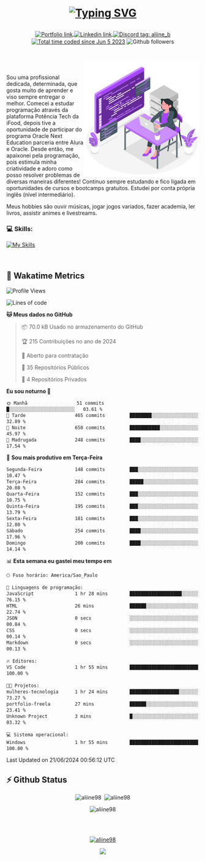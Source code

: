 # <p align = "center"><a href="https://git.io/typing-svg"><img src="https://readme-typing-svg.demolab.com?font=Nova+Mono&size=28&duration=4000&pause=1000&color=980DE6&vCenter=true&random=false&width=480&lines=%E2%9C%A8Ol%C3%A1%2C+sou+Aline+Bevilacqua;%E2%9C%A8Desenvolvedora+Web+Frontend!" alt="Typing SVG" /></a></p>

<p align = "center">
    <a href="https://aliine98.github.io" target="_blank">
        <img alt="Portfolio link" align="center" src = "https://img.shields.io/badge/portfolio-8A2BE2?style=for-the-badge">
    </a>
    <a href="https://www.linkedin.com/in/aline-bevilacqua/" target="_blank">
        <img alt="Linkedin link" align="center" src = "https://img.shields.io/badge/LinkedIn-0077B5?style=for-the-badge&logo=linkedin&logoColor=white">
    </a>
    <a href="https://discord.com/" target="_blank">
        <img alt="Discord tag: aliine_b" align="center" src="https://img.shields.io/badge/-aliine__b-5865f2?style=flat-square&logo=Discord&logoColor=FFF" height="28">
    </a>
    <a href="https://wakatime.com/@aliine"><img src="https://wakatime.com/badge/user/d705bdc6-1244-4026-9380-8de8c1599f8d.svg?style=for-the-badge" alt="Total time coded since Jun 5 2023" align="center"/></a>
    <img alt="Github followers" align="center" src="https://img.shields.io/github/followers/Aliine98?style=for-the-badge&color=bf0f47&logo=github&logoColor=white">
</p><br>

<a href="https://storyset.com/"><img src="./assets/coding-amico.svg" width="300" align="right"></a>

<div align="left">
<br>

Sou uma profissional dedicada, determinada, que gosta muito de aprender e viso sempre entregar o melhor. Comecei a estudar programação através da plataforma Potência Tech da iFood, depois tive a oportunidade de participar do programa Oracle Next Education parceria entre Alura e Oracle. Desde então, me apaixonei pela programação, pois estimula minha criatividade e adoro como posso resolver problemas de diversas maneiras diferentes! Continuo sempre estudando e fico ligada em oportunidades de cursos e bootcamps gratuitos.
Estudei por conta própria inglês (nível intermediário).

Meus hobbies são ouvir músicas, jogar jogos variados, fazer academia, ler livros, assistir animes e livestreams.

### 💻 Skills:
[![My Skills](https://skillicons.dev/icons?i=html,css,js,bootstrap,tailwind,ts,mysql,angular,react,java)](https://skillicons.dev)
</div>
<br>

## 🚀 Wakatime Metrics

<!--START_SECTION:waka-->
![Profile Views](http://img.shields.io/badge/Visualizac%C3%B5es%20do%20perfil-32-blue)

![Lines of code](https://img.shields.io/badge/Desde%20o%20Hello%20World%20eu%20escrevi-261.1%20thousand%20linhas%20de%20c%C3%B3digo-blue)

**🐱 Meus dados no GitHub** 

> 📦 70.0 kB Usado no armazenamento do GitHub 
 > 
> 🏆 215 Contribuições no ano de 2024
 > 
> 💼 Aberto para contratação
 > 
> 📜 35 Repositórios Públicos 
 > 
> 🔑 4 Repositórios Privados 
 > 
**Eu sou noturno 🦉** 

```text
🌞 Manhã                  51 commits          █░░░░░░░░░░░░░░░░░░░░░░░░   03.61 % 
🌆 Tarde                  465 commits         ████████░░░░░░░░░░░░░░░░░   32.89 % 
🌃 Noite                  650 commits         ███████████░░░░░░░░░░░░░░   45.97 % 
🌙 Madrugada              248 commits         ████░░░░░░░░░░░░░░░░░░░░░   17.54 % 
```
📅 **Sou mais produtivo em Terça-Feira** 

```text
Segunda-Feira            148 commits         ███░░░░░░░░░░░░░░░░░░░░░░   10.47 % 
Terça-Feira              284 commits         █████░░░░░░░░░░░░░░░░░░░░   20.08 % 
Quarta-Feira             152 commits         ███░░░░░░░░░░░░░░░░░░░░░░   10.75 % 
Quinta-Feira             195 commits         ███░░░░░░░░░░░░░░░░░░░░░░   13.79 % 
Sexta-Feira              181 commits         ███░░░░░░░░░░░░░░░░░░░░░░   12.80 % 
Sábado                   254 commits         ████░░░░░░░░░░░░░░░░░░░░░   17.96 % 
Domingo                  200 commits         ████░░░░░░░░░░░░░░░░░░░░░   14.14 % 
```


📊 **Esta semana eu gastei meu tempo em** 

```text
🕑︎ Fuso horário: America/Sao_Paulo

💬 Linguagens de programação: 
JavaScript               1 hr 28 mins        ███████████████████░░░░░░   76.15 % 
HTML                     26 mins             ██████░░░░░░░░░░░░░░░░░░░   22.74 % 
JSON                     0 secs              ░░░░░░░░░░░░░░░░░░░░░░░░░   00.84 % 
CSS                      0 secs              ░░░░░░░░░░░░░░░░░░░░░░░░░   00.14 % 
Markdown                 0 secs              ░░░░░░░░░░░░░░░░░░░░░░░░░   00.13 % 

🔥 Editores: 
VS Code                  1 hr 55 mins        █████████████████████████   100.00 % 

🐱‍💻 Projetos: 
mulheres-tecnologia      1 hr 24 mins        ██████████████████░░░░░░░   73.27 % 
portfolio-freela         27 mins             ██████░░░░░░░░░░░░░░░░░░░   23.41 % 
Unknown Project          3 mins              █░░░░░░░░░░░░░░░░░░░░░░░░   03.32 % 

💻 Sistema operacional: 
Windows                  1 hr 55 mins        █████████████████████████   100.00 % 
```


 Last Updated on 21/06/2024 00:56:12 UTC
<!--END_SECTION:waka-->
 
## ⚡ Github Status

<p align="center"><img src="https://my-github-readme-stats-aliine98.vercel.app/api?username=aliine98&show_icons=true&locale=en&theme=radical" alt="aliine98" />&nbsp;&nbsp;<img src="https://my-github-readme-stats-aliine98.vercel.app/api/top-langs?username=aliine98&show_icons=true&locale=en&layout=compact&theme=radical&exclude_repo=my-github-readme-stats,my-github-readme-streak-stats,github-readme-streak-stats,ajax-com-js-puro" alt="aliine98" /></p>

<p align="center"><img src="https://streak-stats.demolab.com?user=aliine98&theme=radical" alt="aliine98" /></p>

<br><br>
<p align="center"> <a href="https://github.com/ryo-ma/github-profile-trophy" target="_blank"><img src="https://github-profile-trophy.vercel.app/?username=aliine98&theme=radical&column=4" alt="aliine98" /></a> </p>

<p align="center"><img src="https://media4.giphy.com/media/C1bBFL2dMQxA4/giphy.gif?cid=ecf05e47z7xqxd7gboyuplq95r7v869x9bi8msk1upllpme2&ep=v1_gifs_search&rid=giphy.gif&ct=g" width="700"></p>

